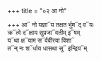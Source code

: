 +++
title = "०२ आ नो"

+++
आ᳓ नो यज्ञा᳓य तक्षत र्भुम᳓द् व᳓यः  
क्र᳓त्वे द᳓क्षाय सुप्रजा᳓वतीम् इ᳓षम्  
य᳓था क्ष᳓याम स᳓र्ववीरया विशा᳓  
त᳓न् नः श᳓र्धाय धासथा सु᳓ इन्द्रिय᳓म्